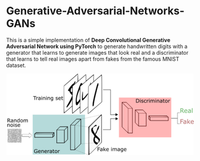 # Generative-Adversarial-Networks-GANs

This is a simple implementation of **Deep Convolutional Generative Adversarial Network using PyTorch** to generate handwritten digits with a generator that learns to generate images that look real and a discriminator that learns to tell real images apart from fakes from the famous MNIST dataset.

![GAN](https://github.com/ANYANTUDRE/Generative-Adversarial-Networks-GANs/blob/main/img/GANs.png?raw=true)


